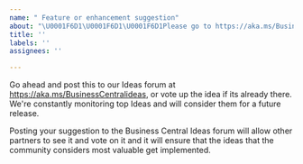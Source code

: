 ```yaml
---
name: " Feature or enhancement suggestion"
about: "\U0001F6D1\U0001F6D1\U0001F6D1Please go to https://aka.ms/BusinessCentralideas\U0001F6D1\U0001F6D1\U0001F6D1"
title: ''
labels: ''
assignees: ''

---
```


Go ahead and post this to our Ideas forum at https://aka.ms/BusinessCentralideas, or vote up the idea if its already there. We're constantly monitoring top Ideas and will consider them for a future release. 

Posting your suggestion to the Business Central Ideas forum will allow other partners to see it and vote on it and it will ensure that the ideas that the community considers most valuable get implemented.
